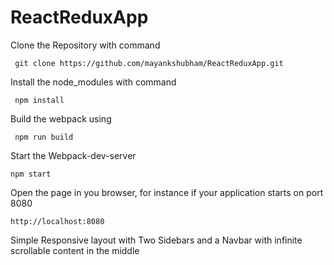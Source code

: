 
# ReactReduxApp

Clone the Repository with command

     git clone https://github.com/mayankshubham/ReactReduxApp.git
    
Install the node_modules with command

     npm install
    
Build the webpack using 

     npm run build
 
Start the Webpack-dev-server 

    npm start
    
Open the page in you browser, for instance if your application starts on port 8080

    http://localhost:8080


Simple Responsive layout with Two Sidebars and a Navbar with infinite scrollable content in the middle

